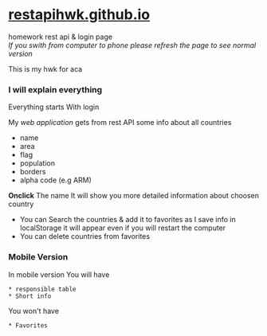 # [restapihwk.github.io](https://restapihwk.github.io)


homework rest api &amp; login page  
*If you swith from computer to phone please refresh the page to see normal version*  

This is my hwk for aca  

### I will explain everything  
Everything starts With login
  
My *web application* gets from rest API some info about all countries   
  * name
  * area
  * flag
  * population
  * borders
  * alpha code (e.g ARM)
  
**Onclick** The name It will show you more detailed information about choosen country  
  * You can Search the countries & add it to favorites as I save info in localStorage it will appear even if you will restart the computer  
  * You can delete countries from favorites  

### Mobile Version
  In mobile version You will have   <br/>
  
    * responsible table
    * Short info
  You won't have    <br/> 
  
    * Favorites
  
